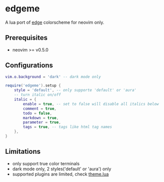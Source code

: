 # edgeme

A lua port of [edge](https://github.com/sainnhe/edge) colorscheme for
neovim only.

## Prerequisites

- neovim >= v0.5.0

## Configurations

```lua
vim.o.background = 'dark' -- dark mode only

require('edgeme').setup {
    style = 'default', -- only supporte 'default' or 'aura'
    -- turn italic on/off
    italic = {
        enable = true, -- set to false will disable all italics below
        comment = true,
        todo = false,
        markdown = true,
        parameter = true,
        tags = true, -- tags like html tag names
    },
}
```

## Limitations

- only support true color terminals
- dark mode only, 2 styles('default' or 'aura') only
- supported plugins are limited, check [theme.lua](./lua/edgeme/theme.lua)

